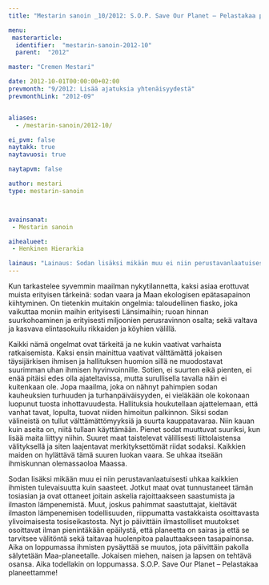 ```yaml
---
title: "Mestarin sanoin _10/2012: S.O.P. Save Our Planet – Pelastakaa planeettamme!"

menu:
 masterarticle:
  identifier:  "mestarin-sanoin-2012-10"
  parent:  "2012"

master: "Cremen Mestari"

date: 2012-10-01T00:00:00+02:00
prevmonth: "9/2012: Lisää ajatuksia yhtenäisyydestä"
prevmonthLink: "2012-09"


aliases:
  - /mestarin-sanoin/2012-10/

ei_pvm: false
naytakk: true
naytavuosi: true

naytapvm: false

author: mestari
type: mestarin-sanoin



avainsanat:
 - Mestarin sanoin

aihealueet:
 - Henkinen Hierarkia

lainaus: "Lainaus: Sodan lisäksi mikään muu ei niin perustavanlaatuisesti uhkaa kaikkien ihmisten tulevaisuutta kuin saasteet. Jotkut maat ovat tunnustaneet tämän tosiasian ja ovat ottaneet joitain askelia rajoittaakseen saastumista ja ilmaston lämpenemistä. Muut, joskus pahimmat saastuttajat, kieltävät ilmaston lämpenemisen todellisuuden, riippumatta vastakkaista osoittavasta ylivoimaisesta tosiseikastosta."
---
```

<p>Kun tarkastelee syvemmin maailman nykytilannetta, kaksi asiaa erottuvat muista erityisen tärkeinä: sodan vaara ja Maan ekologisen epätasapainon kiihtyminen. On tietenkin muitakin ongelmia: taloudellinen fiasko, joka vaikuttaa moniin maihin erityisesti Länsimaihin; ruoan hinnan suurkohoaminen ja erityisesti miljoonien perusravinnon osalta; sekä valtava ja kasvava elintasokuilu rikkaiden ja köyhien välillä.</p>
<p>Kaikki nämä ongelmat ovat tärkeitä ja ne kukin vaativat varhaista ratkaisemista. Kaksi ensin mainittua vaativat välttämättä jokaisen täysijärkisen ihmisen ja hallituksen huomion sillä ne muodostavat suurimman uhan ihmisen hyvinvoinnille. Sotien, ei suurten eikä pienten, ei enää pitäisi edes olla ajateltavissa, mutta surullisella tavalla näin ei kuitenkaan ole. Jopa maailma, joka on nähnyt pahimpien sodan kauheuksien turhuuden ja turhanpäiväisyyden, ei vieläkään ole kokonaan luopunut tuosta inhottavuudesta. Hallituksia houkutellaan ajattelemaan, että vanhat tavat, lopulta, tuovat niiden himoitun palkinnon. Siksi sodan välineistä on tullut välttämättömyyksiä ja suurta kauppatavaraa. Niin kauan kuin aseita on, niitä tullaan käyttämään. Pienet sodat muuttuvat suuriksi, kun lisää maita liittyy niihin. Suuret maat taistelevat välillisesti liittolaistensa välityksellä ja siten laajentavat merkityksettömät riidat sodaksi. Kaikkien maiden on hylättävä tämä suuren luokan vaara. Se uhkaa itseään ihmiskunnan olemassaoloa Maassa.</p>
<p>Sodan lisäksi mikään muu ei niin perustavanlaatuisesti uhkaa kaikkien ihmisten tulevaisuutta kuin saasteet. Jotkut maat ovat tunnustaneet tämän tosiasian ja ovat ottaneet joitain askelia rajoittaakseen saastumista ja ilmaston lämpenemistä. Muut, joskus pahimmat saastuttajat, kieltävät ilmaston lämpenemisen todellisuuden, riippumatta vastakkaista osoittavasta ylivoimaisesta tosiseikastosta. Nyt jo päivittäin ilmastolliset muutokset osoittavat ilman pienintäkään epäilystä, että planeetta on sairas ja että se tarvitsee välitöntä sekä taitavaa huolenpitoa palauttaakseen tasapainonsa. Aika on loppumassa ihmisten pysäyttää se muutos, jota päivittäin pakolla sälytetään Maa-planeetalle. Jokaisen miehen, naisen ja lapsen on tehtävä osansa. Aika todellakin on loppumassa. S.O.P. Save Our Planet – Pelastakaa planeettamme!</p>